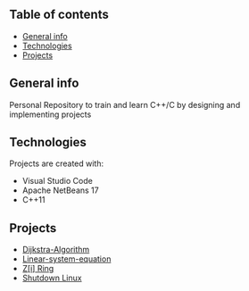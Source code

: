 ## Table of contents
* [General info](#general-info)
* [Technologies](#technologies)
* [Projects](#projects)

## General info
Personal Repository to train and learn C++/C by designing and implementing projects
	
## Technologies
Projects are created with:
* Visual Studio Code
* Apache NetBeans 17
* C++11
	
## Projects
* [Dijkstra-Algorithm](#Dijkstra-Algorithm)
* [Linear-system-equation](#Linear-system-equation)
* [Z[i] Ring](#Z[i])
* [Shutdown Linux](#Apagar-Linux)
